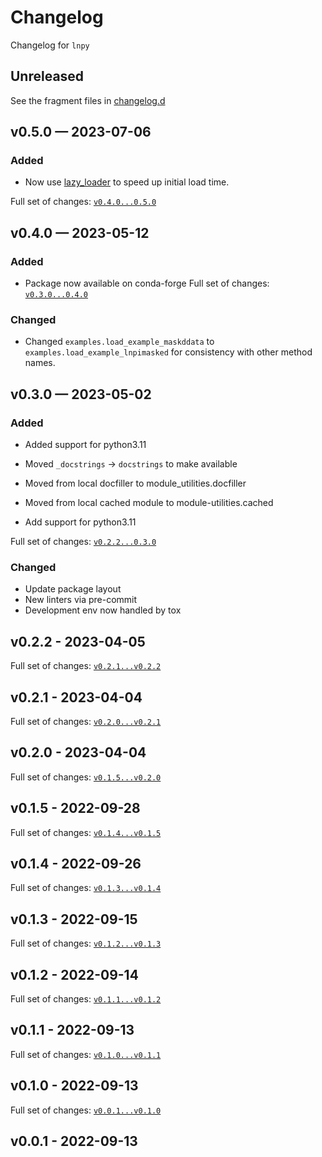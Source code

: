 <!-- markdownlint-disable MD024 -->

# Changelog

Changelog for `lnpy`

## Unreleased

See the fragment files in [changelog.d](https://github.com/usnistgov/tmmc-lnpy)

<!-- scriv-insert-here -->

## v0.5.0 — 2023-07-06

### Added

- Now use [lazy_loader](https://github.com/scientific-python/lazy_loader) to
  speed up initial load time.

Full set of changes:
[`v0.4.0...0.5.0`](https://github.com/usnistgov/tmmc-lnpy/compare/v0.4.0...v0.5.0)

## v0.4.0 — 2023-05-12

### Added

- Package now available on conda-forge Full set of changes:
  [`v0.3.0...0.4.0`](https://github.com/usnistgov/tmmc-lnpy/compare/v0.3.0...v0.4.0)

### Changed

- Changed `examples.load_example_maskddata` to
  `examples.load_example_lnpimasked` for consistency with other method names.

## v0.3.0 — 2023-05-02

### Added

- Added support for python3.11

- Moved `_docstrings` -> `docstrings` to make available
- Moved from local docfiller to module_utilities.docfiller
- Moved from local cached module to module-utilities.cached
- Add support for python3.11

Full set of changes:
[`v0.2.2...0.3.0`](https://github.com/usnistgov/tmmc-lnpy/compare/v0.2.2...v0.3.0)

### Changed

- Update package layout
- New linters via pre-commit
- Development env now handled by tox

## v0.2.2 - 2023-04-05

Full set of changes:
[`v0.2.1...v0.2.2`](https://github.com/usnistgov/tmmc-lnpy/compare/v0.2.1...v0.2.2)

## v0.2.1 - 2023-04-04

Full set of changes:
[`v0.2.0...v0.2.1`](https://github.com/usnistgov/tmmc-lnpy/compare/v0.2.0...v0.2.1)

## v0.2.0 - 2023-04-04

Full set of changes:
[`v0.1.5...v0.2.0`](https://github.com/usnistgov/tmmc-lnpy/compare/v0.1.5...v0.2.0)

## v0.1.5 - 2022-09-28

Full set of changes:
[`v0.1.4...v0.1.5`](https://github.com/usnistgov/tmmc-lnpy/compare/v0.1.4...v0.1.5)

## v0.1.4 - 2022-09-26

Full set of changes:
[`v0.1.3...v0.1.4`](https://github.com/usnistgov/tmmc-lnpy/compare/v0.1.3...v0.1.4)

## v0.1.3 - 2022-09-15

Full set of changes:
[`v0.1.2...v0.1.3`](https://github.com/usnistgov/tmmc-lnpy/compare/v0.1.2...v0.1.3)

## v0.1.2 - 2022-09-14

Full set of changes:
[`v0.1.1...v0.1.2`](https://github.com/usnistgov/tmmc-lnpy/compare/v0.1.1...v0.1.2)

## v0.1.1 - 2022-09-13

Full set of changes:
[`v0.1.0...v0.1.1`](https://github.com/usnistgov/tmmc-lnpy/compare/v0.1.0...v0.1.1)

## v0.1.0 - 2022-09-13

Full set of changes:
[`v0.0.1...v0.1.0`](https://github.com/usnistgov/tmmc-lnpy/compare/v0.0.1...v0.1.0)

## v0.0.1 - 2022-09-13
